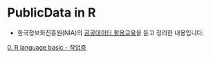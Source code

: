 # PublicData in R
- 한국정보화진흥원(NIA)의 [공공데이터 활용교육](http://www.opensquared.org/home/program/education.do)을 듣고 정리한 내용입니다.  

[0. R language basic - 작업중](https://iamwooki.github.com/PublicData_R/0.Rbase/1.basic.html)

